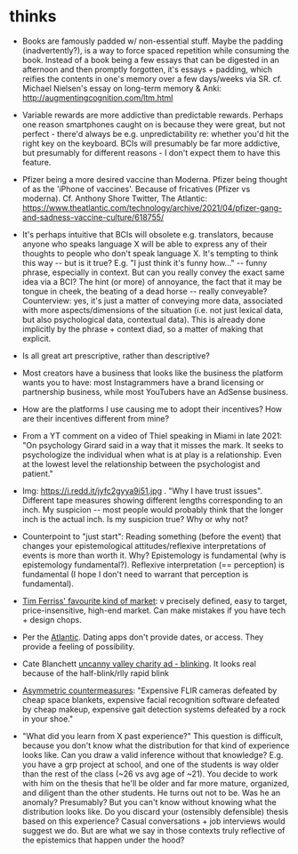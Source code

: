 # thinks

 * Books are famously padded w/ non-essential stuff. Maybe the padding (inadvertently?), is a way to force spaced repetition while consuming the book. Instead of a book being a few essays that can be digested in an afternoon and then promptly forgotten, it's essays + padding, which reifies the contents in one's memory over a few days/weeks via SR. cf. Michael Nielsen's essay on long-term memory & Anki: http://augmentingcognition.com/ltm.html

 * Variable rewards are more addictive than predictable rewards. Perhaps one reason smartphones caught on is because they were great, but not perfect - there'd always be e.g. unpredictability re: whether you'd hit the right key on the keyboard. BCIs will presumably be far more addictive, but presumably for different reasons - I don't expect them to have this feature. 

 * Pfizer being a more desired vaccine than Moderna. Pfizer being thought of as the 'iPhone of vaccines'. Because of fricatives (Pfizer vs moderna). Cf. Anthony Shore Twitter, The Atlantic: https://www.theatlantic.com/technology/archive/2021/04/pfizer-gang-and-sadness-vaccine-culture/618755/

 * It's perhaps intuitive that BCIs will obsolete e.g. translators, because anyone who speaks language X will be able to express any of their thoughts to people who don't speak language X. It's tempting to think this way -- but is it true? E.g. "I just think it's funny how..." -- funny phrase, especially in context. But can you really convey the exact same idea via a BCI? The hint (or more) of annoyance, the fact that it may be tongue in cheek, the beating of a dead horse -- really conveyable? Counterview: yes, it's just a matter of conveying more data, associated with more aspects/dimensions of the situation (i.e. not just lexical data, but also psychological data, contextual data). This is already done implicitly by the phrase + context diad, so a matter of making that explicit.

 * Is all great art prescriptive, rather than descriptive?

 * Most creators have a business that looks like the business the platform wants you to have: most Instagrammers have a brand licensing or partnership business, while most YouTubers have an AdSense business. 

* How are the platforms I use causing me to adopt their incentives? How are their incentives different from mine?

 * From a YT comment on a video of Thiel speaking in Miami in late 2021: "On psychology Girard said in a way that it misses the mark.  It seeks to psychologize the individual when what is at play is a relationship.  Even at the lowest level the relationship between the psychologist and patient."

* Img: https://i.redd.it/jyfc2gyya9i51.jpg . "Why I have trust issues". Different tape measures showing different lengths corresponding to an inch. My suspicion -- most people would probably think that the longer inch is the actual inch. Is my suspicion true? Why or why not?

* Counterpoint to "just start": Reading something (before the event) that changes your epistemological attitudes/reflexive interpretations of events is more than worth it. Why? Epistemology is fundamental (why is epistemology fundamental?). Reflexive interpretation (== perception) is fundamental (I hope I don't need to warrant that perception is fundamental).

* [Tim Ferriss' favourite kind of market](https://www.youtube.com/watch?v=sPleJbpqbwc): v precisely defined, easy to target, price-insensitive, high-end market. Can make mistakes if you have tech + design chops.

* Per the [Atlantic](https://outline.com/cJs5Fe). Dating apps don't provide dates, or access. They provide a feeling of possibility.
 
* Cate Blanchett [uncanny valley charity ad - blinking](https://imgur.com/MGP9p41). It looks real because of the half-blink/rlly rapid blink

* [Asymmetric countermeasures](https://www.quora.com/How-do-you-block-an-infrared-helicopter/answer/Franklin-Veaux?ch=10&oid=331203225&share=a3ad3d73&srid=TxcX&target_type=answer): "Expensive FLIR cameras defeated by cheap space blankets, expensive facial recognition software defeated by cheap makeup, expensive gait detection systems defeated by a rock in your shoe."

* "What did you learn from X past experience?" This question is difficult, because you don't know what the distribution for that kind of experience looks like. Can you draw a valid inference without that knowledge? E.g. you have a grp project at school, and one of the students is way older than the rest of the class (~26 vs avg age of ~21). You decide to work with him on the thesis that he'll be older and far more mature, organized, and diligent than the other students. He turns out not to be. Was he an anomaly? Presumably? But you can't know without knowing what the distribution looks like. Do you discard your (ostensibly defensible) thesis based on this experience? Casual conversations + job interviews would suggest we do. But are what we say in those contexts truly reflective of the epistemics that happen under the hood?
